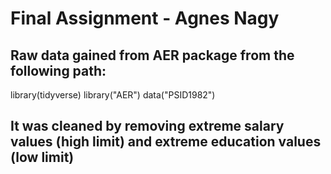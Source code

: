 # Final Assignment - Agnes Nagy

## Raw data gained from AER package from the following path:
library(tidyverse)
library("AER")
data("PSID1982")

## It was cleaned by removing extreme salary values (high limit) and extreme education values (low limit)